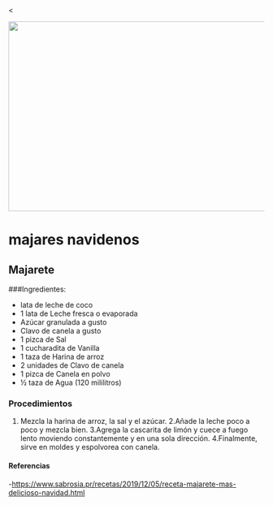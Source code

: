 <

<img src="https://www.goya.com/media/4505/corn-pudding.jpg?quality=80" width="520" height="374" /> 

# majares navidenos


## Majarete


###Ingredientes:
- lata de leche de coco
- 1 lata de Leche fresca o evaporada
- Azúcar granulada a gusto
- Clavo de canela a gusto
- 1 pizca de Sal
- 1 cucharadita de Vanilla
- 1 taza de Harina de arroz
- 2 unidades de Clavo de canela
- 1 pizca de Canela en polvo
- ½ taza de Agua (120 mililitros)



### Procedimientos

1. Mezcla la harina de arroz, la sal y el azúcar.
2.Añade la leche poco a poco y mezcla bien.
3.Agrega la cascarita de limón y cuece a fuego lento moviendo constantemente y en una sola dirección.
4.Finalmente, sirve en moldes y espolvorea con canela.


#### Referencias
-https://www.sabrosia.pr/recetas/2019/12/05/receta-majarete-mas-delicioso-navidad.html
